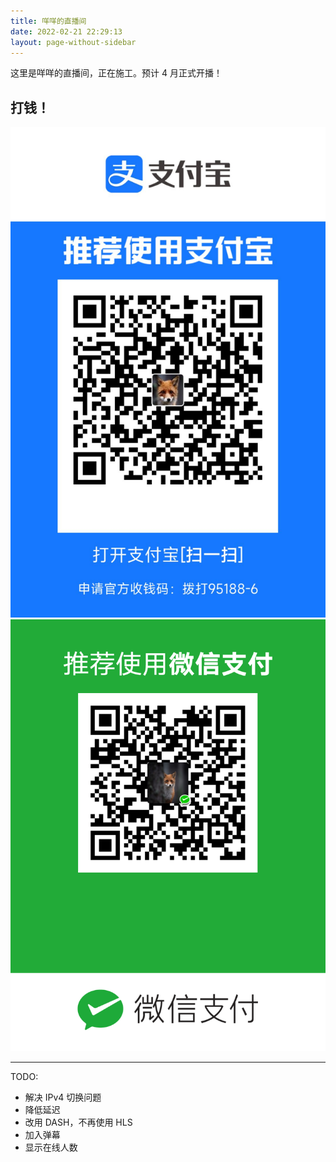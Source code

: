 ```yaml
---
title: 咩咩的直播间
date: 2022-02-21 22:29:13
layout: page-without-sidebar
---
```

<link rel="stylesheet" href="https://cdn.jsdelivr.net/npm/dplayer/dist/DPlayer.min.css">
<script src="https://cdn.jsdelivr.net/npm/dplayer/dist/DPlayer.min.js"></script>
<script src="https://cdn.jsdelivr.net/npm/hls.js@latest"></script>

这里是咩咩的直播间，正在施工。预计 4 月正式开播！

<div id="dplayer"></div>

打钱！
---
![](receive-alipay.png)
![](receive-wechat.png)

---
TODO:

- 解决 IPv4 切换问题
- 降低延迟
- 改用 DASH，不再使用 HLS
- 加入弹幕
- 显示在线人数

<script>
    const dp = new DPlayer({
        container: document.getElementById('dplayer'),
        live: true,
        screenshot: true,
        volume:1,
        video: {
            //url: '@ViewBag.Url',
            // quality: @Html.Raw(ViewBag.Quality),
            quality: [
                {
                    name: 'dual stack',
                    url: 'https://live.b11p.com/live/movie.m3u8',
                    type: 'hls',
                },
                {
                    name: 'v4',
                    url: 'https://live4.b11p.com/live/movie.m3u8',
                    type: 'hls',
                },
            ],
            defaultQuality: 0,
            // type: 'splr',
            customType: {
                'splr': function (video, player) {
                    var src = video.src;

                    var playerShaka = new shaka.Player(video);
                    playerShaka.configure({
                        streaming: {
                            bufferingGoal: 60,
                            bufferBehind: 30,
                            retryParameters: {
                                timeout: 0,       // timeout in ms, after which we abort; 0 means never
                                maxAttempts: 200,   // the maximum number of requests before we fail
                                baseDelay: 100,  // the base delay in ms between retries
                                // backoffFactor: 2, // the multiplicative backoff factor between retries
                                // fuzzFactor: 0.5,  // the fuzz factor to apply to each retry delay
                            },
                            smallGapLimit: 0
                        },
                        abr: {
                            defaultBandwidthEstimate: 2000000, // bits per second.
                            switchInterval: 1
                        }
                    });

                    // Listen for error events.
                    // playerShaka.addEventListener('error', onErrorEvent);

                    // // Try to load a manifest.
                    // // This is an asynchronous process.
                    // playerShaka.load(src).then(function () {
                    //     // This runs if the asynchronous load is successful.
                    //     console.log('The video has now been loaded!');
                    // }).catch(onError);  // onError is executed if the asynchronous load fails.

                    playerShaka.load(src);
                },
                'dashJS': function (video, player) {
                    var src = video.src;

                    var sPlayer = dashjs.MediaPlayer().create();
                    sPlayer.initialize();
                    sPlayer.updateSettings({
                        'debug': {
                        },
                        'streaming': {
                            'bufferTimeAtTopQualityLongForm': 240,
                            jumpGaps: false,
                            'fastSwitchEnabled': true       // enables buffer replacement when switching bitrates for faster switching
                        }
                    });
                    //sPlayer.setAutoPlay(false); // remove this line if you want the player to start automatically on load
                    sPlayer.attachView(video); // tell the player which videoElement it should use
                    sPlayer.attachSource(src); // provide the manifest source
                }
            }
        }
    });
</script>